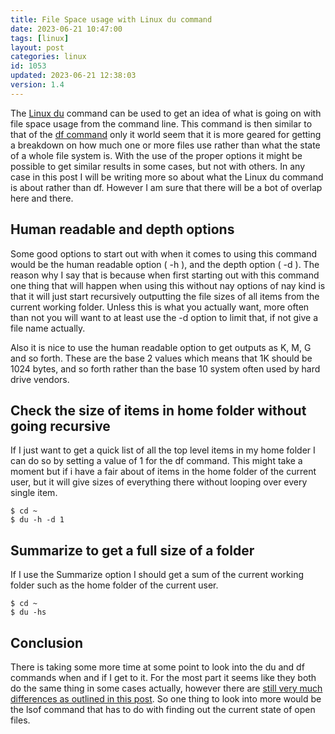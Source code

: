 ```yaml
---
title: File Space usage with Linux du command
date: 2023-06-21 10:47:00
tags: [linux]
layout: post
categories: linux
id: 1053
updated: 2023-06-21 12:38:03
version: 1.4
---
```


The [Linux du](https://man7.org/linux/man-pages/man1/du.1.html) command can be used to get an idea of what is going on with file space usage from the command line. This command is then similar to that of the [df command](/2020/11/23/linux-df) only it world seem that it is more geared for getting a breakdown on how much one or more files use rather than what the state of a whole file system is. With the use of the proper options it might be possible to get similar results in some cases, but not with others. In any case in this post I will be writing more so about what the Linux du command is about rather than df. However I am sure that there will be a bot of overlap here and there.

<!-- more -->


## Human readable and depth options 

Some good options to start out with when it comes to using this command would be the human readable option \( -h \), and the depth option \( -d \). The reason why I say that is because when first starting out with this command one thing that will happen when using this without nay options of nay kind is that it will just start recursively outputting the file sizes of all items from the current working folder. Unless this is what you actually want, more often than not you will want to at least use the -d option to limit that, if not give a file name actually.

Also it is nice to use the human readable option to get outputs as K, M, G and so forth. These are the base 2 values which means that 1K should be 1024 bytes, and so forth rather than the base 10 system often used by hard drive vendors.

## Check the size of items in home folder without going recursive

If I just want to get a quick list of all the top level items in my home folder I can do so by setting a value of 1 for the df command. This might take a moment but if i have a fair about of items in the home folder of the current user, but it will give sizes of everything there without looping over every single item.

```
$ cd ~
$ du -h -d 1
```

## Summarize to get a full size of a folder

If I use the Summarize option I should get a sum of the current working folder such as the home folder of the current user.

```
$ cd ~
$ du -hs
```


## Conclusion

There is taking some more time at some point to look into the du and df commands when and if I get to it. For the most part it seems like they both do the same thing in some cases actually, however there are [still very much differences as outlined in this post](https://www.cyberciti.biz/tips/freebsd-why-command-df-and-du-reports-different-output.html). So one thing to look into more would be the lsof command that has to do with finding out the current state of open files.

